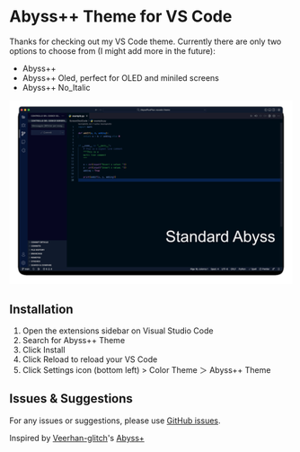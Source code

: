 # Abyss++ Theme for VS Code

Thanks for checking out my VS Code theme. Currently there are only two options to choose from (I might add more in the future):

- Abyss++
- Abyss++ Oled, perfect for OLED and miniled screens
- Abyss++ No_Italic

![Abyss++ Theme Demo](Images/AbyssPlusPlus.gif)
## Installation

1. Open the extensions sidebar on Visual Studio Code
2. Search for Abyss++ Theme
3. Click Install
4. Click Reload to reload your VS Code
5. Click Settings icon (bottom left) > Color Theme ＞ Abyss++ Theme

## Issues & Suggestions

For any issues or suggestions, please use [GitHub issues](https://github.com/Glydric22/AbyssPlusPlus-vscode-theme/issues).


Inspired by [Veerhan-glitch](https://github.com/Veerhan-glitch)'s [Abyss+](https://github.com/Veerhan-glitch/AbyssPlus-vscode-theme)